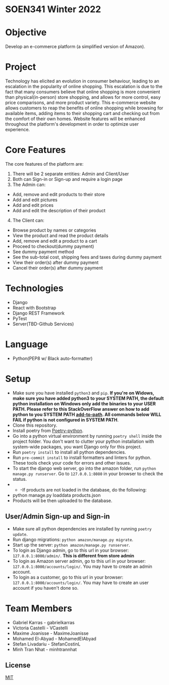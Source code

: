 # SOEN341 Winter 2022

# Objective

Develop an e-commerce platform (a simplified version of Amazon).

# Project

Technology has elicited an evolution in consumer behaviour, leading to an escalation in the popularity of online shopping. This escalation is due to the fact that many consumers believe that online shopping is more convenient than physical(in-person) store shopping, and allows for more control, easy price comparisons, and more product variety. This e-commerce website allows customers to reap the benefits of online shopping while browsing for available items, adding items to their shopping cart and checking out from the comfort of their own homes. Website features will be enhanced throughout the platform's development in order to optimize user experience.

# Core Features

The core features of the platform are:

1. There will be 2 separate entities: Admin and Client/User
2. Both can Sign-in or Sign-up and require a login page
3. The Admin can:

- Add, remove and edit products to their store
- Add and edit pictures
- Add and edit prices
- Add and edit the description of their product

4. The Client can:

- Browse product by names or categories
- View the product and read the product details
- Add, remove and edit a product to a cart
- Proceed to checkout(dummy payment)
- See dummy payment method
- See the sub-total cost, shipping fees and taxes during dummy payment
- View their order(s) after dummy payment
- Cancel their order(s) after dummy payment

# Technologies

- Django
- React with Bootstrap
- Django REST Framework
- PyTest
- Server(TBD-Github Services)

# Language

- Python(PEP8 w/ Black auto-formatter)

# Setup

- Make sure you have installed `python3` and `pip`. **If you're on Widows, make sure you have added python3 to your SYSTEM PATH, the default python installation on Windows only add the binaries to your USER PATH. Please refer to this StackOverFlow answer on how to add python to you SYSTEM PATH [add-to-path](https://stackoverflow.com/a/65496777). All commands below WILL FAIL if python is not configured in SYSTEM PATH**.
- Clone this repository.
- Install poetry from [Poetry-python](https://python-poetry.org/).
- Go into a python virtual environment by running `poetry shell` inside the project folder. You don't want to clutter your python installation with system-wide packages, you want Django only for this project.
- Run `poetry install` to install all python dependencies.
- Run `pre-commit install` to install formatters and linters for python. These tools check your code for errors and other issues.
- To start the django web server, go into the amazon folder, run `python manage.py runserver`. Go to `127.0.0.1:8080` in your browser to check the status.
- - -If products are not loaded in the database, do the following:
- python manage.py loaddata products.json 
- Products will be then uploaded to the database.

## User/Admin Sign-up and Sign-in

- Make sure all python dependencies are installed by running `poetry update`.
- Run django migrations: `python amazon/manage.py migrate`.
- Start up the server: `python amazon/manage.py runserver`.
- To login as Django admin, go to this url in your browser: `127.0.0.1:8000/admin/`. **This is different from store admin**
- To login as Amazon server admin, go to this url in your browser: `127.0.0.1:8000/accounts/login/`. You may have to create an admin account.
- To login as a customer, go to this url in your browser: `127.0.0.1:8000/accounts/login/`. You may have to create an user account if you haven't done so.

# Team Members

- Gabriel Karras - gabrielkarras
- Victoria Castelli - VCastelli
- Maxime Joanisse - MaximeJoanisse
- Mohamed El-Abyad - MohamedElAbyad
- Stefan Livadariu - StefanCostinL
- Minh Tran Nhat - minhtrannhat

## License

[MIT](https://choosealicense.com/licenses/mit/)
